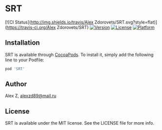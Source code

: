 # SRT

[![CI Status](http://img.shields.io/travis/Alex Zdorovets/SRT.svg?style=flat)](https://travis-ci.org/Alex Zdorovets/SRT)
[![Version](https://img.shields.io/cocoapods/v/SRT.svg?style=flat)](http://cocoapods.org/pods/SRT)
[![License](https://img.shields.io/cocoapods/l/SRT.svg?style=flat)](http://cocoapods.org/pods/SRT)
[![Platform](https://img.shields.io/cocoapods/p/SRT.svg?style=flat)](http://cocoapods.org/pods/SRT)


## Installation

SRT is available through [CocoaPods](http://cocoapods.org). To install
it, simply add the following line to your Podfile:

```ruby
pod 'SRT'
```

## Author

Alex Z, alexzd89@mail.ru

## License

SRT is available under the MIT license. See the LICENSE file for more info.
